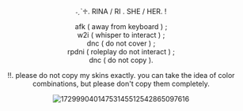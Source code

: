 <div align="center">

˗ˏˋ♱. RINA / RI . SHE / HER. !<br/>

afk ( away from keyboard ) ;<br/>
w2i ( whisper to interact ) ;<br/>
dnc ( do not cover ) ;<br/>
rpdni ( roleplay do not interact ) ;<br/>
dnc ( do not copy ).<br/>

!!. please do not copy my skins exactly. you can take the idea of color combinations, but please don't copy them completely.

![17299904014753145512542865097616](https://github.com/user-attachments/assets/2d6f191d-3fe7-44f5-ba16-c9a0bf959281)

